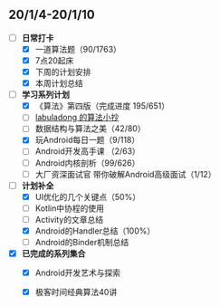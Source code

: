 ## 20/1/4-20/1/10
- [ ] **日常打卡**
  - [x] 一道算法题（90/1763）
  - [x] 7点20起床
  - [x] 下周的计划安排
  - [x] 本周计划总结
- [ ] **学习系列计划**
  - [x] 《算法》第四版（完成进度 195/651）
  - [ ] [labuladong 的算法小抄](https://labuladong.gitbook.io/algo/)
  - [ ] 数据结构与算法之美（42/80）
  - [x] 玩Android每日一题（9/118）
  - [ ] Android开发高手课 （2/63）
  - [ ] Android内核剖析（99/626）
  - [ ] 大厂资深面试官 带你破解Android高级面试（1/12）
- [ ] **计划补全**
   - [x] UI优化的几个关键点（50%）
   - [ ] Kotlin中协程的使用
   - [ ] Activity的文章总结
   - [x] Android的Handler总结（100%）
   - [ ] Android的Binder机制总结
- [x] **已完成的系列集合**
  - [x] Android开发艺术与探索
  - [x] 极客时间经典算法40讲
  
